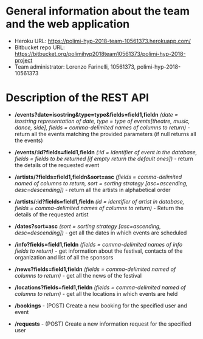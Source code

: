 # General information about the team and the web application

- Heroku URL: https://polimi-hyp-2018-team-10561373.herokuapp.com/
- Bitbucket repo URL: https://bitbucket.org/polimihyp2018team10561373/polimi-hyp-2018-project
- Team administrator: Lorenzo Farinelli, 10561373, polimi-hyp-2018-10561373

# Description of the REST API

- **/events?date=isostring&type=type&fields=field1,fieldn** _(date = isostring representation of date, type = type of events[theatre, music, dance, side], fields = comma-delimited names of columns to return)_ - return all the events matching the provided parameters (if null returns all the events)

- **/events/:id?fields=field1,fieldn** _(:id = identifier of event in the database, fields = fields to be returned [if empty return the default ones])_ - return the details of the requested event

- **/artists/?fields=field1,fieldn&sort=asc** _(fields = comma-delimited named of columns to return, sort = sorting strategy [asc=ascending, desc=descending])_ - return all the artists in alphabetical order

- **/artists/:id?fields=field1,fieldn** _(id = identifier of artist in database, fields = comma-delimited names of columns to return)_ - Return the details of the requested artist

- **/dates?sort=asc** _(sort = sorting strategy [asc=ascending, desc=descending])_ - get all the dates in which events are scheduled

- **/info?fields=field1,fieldn** _(fields = comma-delimited names of info fields to return)_ - get information about the festival, contacts of the organization and list of all the sponsors
- **/news?fields=field1,fieldn** _(fields = comma-delimited named of columns to return)_ - get all the news of the festival
- **/locations?fields=field1,fieldn** _(fields = comma-delimited named of columns to return)_ - get all the locations in which events are held

- **/bookings** - (POST) Create a new booking for the specified user and event
- **/requests** - (POST) Create a new information request for the specified user
